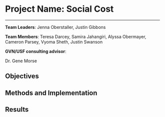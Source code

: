 # Project Name: Social Cost
---
**Team Leaders**: Jenna Oberstaller, Justin Gibbons

**Team Members**:  Teresa Darcey, Samira Jahangiri, Alyssa Obermayer, Cameron	Parsey,  Vyoma Sheth, Justin Swanson

**GVN/USF consulting advisor**:

Dr. Gene Morse

## Objectives

## Methods and Implementation

## Results 


